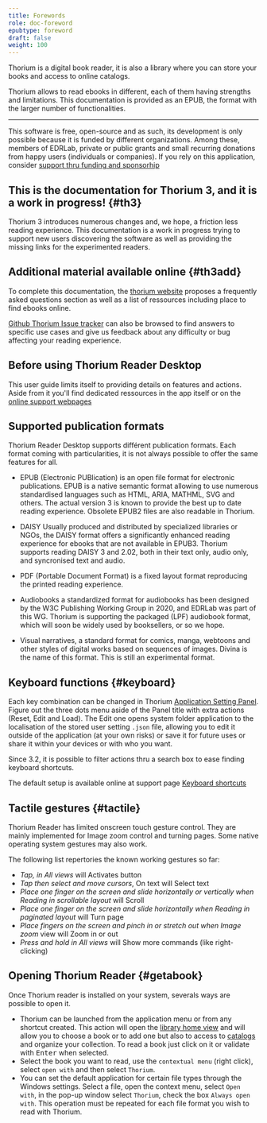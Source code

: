 ```yaml
---
title: Forewords
role: doc-foreword
epubtype: foreword
draft: false
weight: 100
---
```


Thorium is a digital book reader, it is also a library where you can
store your books and access to online catalogs.

Thorium allows to read ebooks in different,
each of them having strengths and limitations. This documentation is
provided as an EPUB, the format with the larger number of
functionalities.

------------------------------------------------------------------------

This software is free, open-source and as such, its development is only
possible because it is funded by different organizations. Among these,
members of EDRLab, private or public grants and small recurring
donations from happy users (individuals or companies). If you rely on
this application, consider [support thru funding and sponsorhip](https://thorium.edrlab.org/en/th3/900_about_thorium/901_thorium-sponsorship/)

<section class="filet">

## This is the documentation for Thorium 3, and it is a work in progress! {#th3}

Thorium 3 introduces numerous changes and, we hope, a friction less
reading experience. This documentation is a work in progress trying to
support new users discovering the software as well as providing the
missing links for the experimented readers.


</section>
<section class="filet">

## Additional material available online {#th3add}

To complete this documentation, the [thorium
website](https://thorium.edrlab.org) proposes a frequently asked
questions section as well as a list of ressources including place to
find ebooks online.

[Github Thorium Issue
tracker](https://github.com/edrlab/thorium-reader/issues) can also be
browsed to find answers to specific use cases and give us feedback about
any difficulty or bug affecting your reading experience.


# Before using Thorium Reader Desktop

This user guide limits itself to providing details on features and actions. Aside from it you'll find dedicated ressources in the app itself or on the <a href="https://thorium.edrlab.org/en/th3/"><span>online support webpages </span></a>


</section>
<section class="filet">

## Supported publication formats

Thorium Reader Desktop supports différent publication formats. Each format coming with particularities, it is not always possible to offer the same features for all. 

* EPUB (Electronic PUBlication) is an open file format for electronic publications. EPUB is a native semantic format allowing to use numerous standardised languages such as HTML, ARIA, MATHML, SVG and others. The actual version 3 is known to provide the best up to date reading experience. Obsolete EPUB2 files are also readable in Thorium.

* DAISY Usually produced and distributed by specialized libraries or NGOs, the DAISY format offers a significantly enhanced reading experience for ebooks that are not available in EPUB3. Thorium supports reading DAISY 3 and 2.02, both in their text only, audio only, and syncronised text and audio.

* PDF (Portable Document Format) is a fixed layout format reproducing the printed reading experience.

* Audiobooks a standardized format for audiobooks has been designed by the W3C Publishing Working Group in 2020, and EDRLab was part of this WG. Thorium is supporting the packaged (LPF) audiobook format, which will soon be widely used by booksellers, or so we hope.

* Visual narratives, a standard format for comics, manga, webtoons and other styles of digital works based on sequences of images. Divina is the name of this format. This is still an experimental format.



</section>
<section class="filet">

## Keyboard functions {#keyboard}

Each key combination can be changed in Thorium 
[Application Setting Panel](../102_windows_views_panels/index.xhtml#setting_view). 
Figure out the three dots menu aside of the Panel title with extra actions 
(Reset, Edit and Load). The Edit one opens system folder application to the
localisation of the stored user setting `.json` file, allowing you to
edit it outside of the application (at your own risks) 
or save it for future uses or share it within your devices or with who you want.

Since 3.2, it is possible to filter actions thru a search box to ease finding keyboard shortcuts.

The default setup is available online at support page <a href="https://thorium.edrlab.org/en/th3/400_ressources/402_keyboard-shortcuts/"><span>Keyboard shortcuts</span></a>


</section>
<section class="filet">

## Tactile gestures {#tactile}

Thorium Reader has limited onscreen touch gesture control. They are
mainly implemented for Image zoom control and turning pages. Some native
operating system gestures may also work.

The following list repertories the known working gestures so far:

* *Tap, in All views* will Activates button
* *Tap then select and move cursors*, On text will Select text
* *Place one finger on the screen and slide horizontally or vertically when Reading in scrollable layout* will Scroll
* *Place one finger on the screen and slide horizontally when Reading in paginated layout* will Turn page
* *Place fingers on the screen and pinch in or stretch out when Image zoom* view will Zoom in or out
* *Press and hold in All views* will Show more commands (like right-clicking)

# Opening Thorium Reader {#getabook}

Once Thorium reader is installed on your system, severals ways are
possible to open it.

-   Thorium can be launched from the application menu or from any
    shortcut created. This action will open the [library home
    view]() and will allow you to choose a book or to add
    one but also to access to [catalogs]() and organize your
    collection. To read a book just click on it or validate with
    <kbd>Enter</kbd> when selected.
-   Select the book you want to read, use the `contextual menu` (right
    click), select `open with` and then select `Thorium`.
-   You can set the default application for certain file types through
    the Windows settings. Select a file, open the context menu, select
    `Open with`, in the pop-up window select `Thorium`, check the box
    `Always open with`. This operation must be repeated for each file
    format you wish to read with Thorium.

</section>
